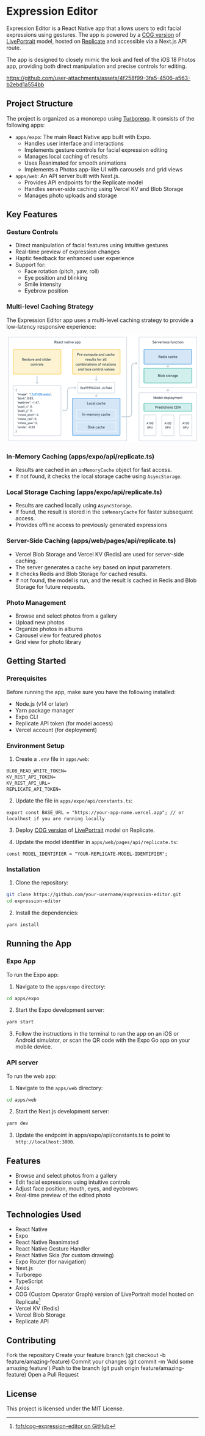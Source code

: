 # Expression Editor

Expression Editor is a React Native app that allows users to edit facial expressions using gestures. The app is powered by a [COG version](https://github.com/fofr/cog-expression-editor) of [LivePortrait](https://liveportrait.github.io/) model, hosted on [Replicate](https://replicate.com/) and accessible via a Next.js API route. 

The app is designed to closely mimic the look and feel of the iOS 18 Photos app, providing both direct manipulation and precise controls for editing.

https://github.com/user-attachments/assets/4f258f99-3fa5-4506-a563-b2ebd1a554bb

## Project Structure

The project is organized as a monorepo using [Turborepo](https://turbo.build/). It consists of the following apps:

- `apps/expo`: The main React Native app built with Expo.
  - Handles user interface and interactions
  - Implements gesture controls for facial expression editing
  - Manages local caching of results
  - Uses Reanimated for smooth animations
  - Implements a Photos app-like UI with carousels and grid views
- `apps/web`: An API server built with Next.js.
  - Provides API endpoints for the Replicate model
  - Handles server-side caching using Vercel KV and Blob Storage
  - Manages photo uploads and storage

## Key Features

### Gesture Controls
- Direct manipulation of facial features using intuitive gestures
- Real-time preview of expression changes
- Haptic feedback for enhanced user experience
- Support for:
  - Face rotation (pitch, yaw, roll)
  - Eye position and blinking
  - Smile intensity
  - Eyebrow position

### Multi-level Caching Strategy

The Expression Editor app uses a multi-level caching strategy to provide a low-latency responsive experience:

![Caching Strategy Diagram](diagram.png)

### In-Memory Caching (apps/expo/api/replicate.ts)

- Results are cached in an `inMemoryCache` object for fast access.
- If not found, it checks the local storage cache using `AsyncStorage`.

### Local Storage Caching (apps/expo/api/replicate.ts)

- Results are cached locally using `AsyncStorage`.
- If found, the result is stored in the `inMemoryCache` for faster subsequent access.
- Provides offline access to previously generated expressions

### Server-Side Caching (apps/web/pages/api/replicate.ts)

- Vercel Blob Storage and Vercel KV (Redis) are used for server-side caching.
- The server generates a cache key based on input parameters.
- It checks Redis and Blob Storage for cached results.
- If not found, the model is run, and the result is cached in Redis and Blob Storage for future requests.

### Photo Management

- Browse and select photos from a gallery
- Upload new photos
- Organize photos in albums
- Carousel view for featured photos
- Grid view for photo library

## Getting Started

### Prerequisites

Before running the app, make sure you have the following installed:

- Node.js (v14 or later)
- Yarn package manager
- Expo CLI
- Replicate API token (for model access)
- Vercel account (for deployment)

### Environment Setup
1. Create a `.env` file in `apps/web`:
```
BLOB_READ_WRITE_TOKEN=
KV_REST_API_TOKEN=
KV_REST_API_URL=
REPLICATE_API_TOKEN=
```

2. Update the file in `apps/expo/api/constants.ts`:
```
export const BASE_URL = "https://your-app-name.vercel.app"; // or localhost if you are running locally
```

3. Deploy [COG version](https://github.com/fofr/cog-expression-editor) of [LivePortrait](https://liveportrait.github.io/) model on Replicate.

4. Update the model identifier in `apps/web/pages/api/replicate.ts`:
```
const MODEL_IDENTIFIER = "YOUR-REPLICATE-MODEL-IDENTIFIER";
```

### Installation

1. Clone the repository:

```bash
git clone https://github.com/your-username/expression-editor.git
cd expression-editor
```

2. Install the dependencies:

```bash
yarn install
```

## Running the App

### Expo App

To run the Expo app:

1. Navigate to the `apps/expo` directory:

```bash
cd apps/expo
```

2. Start the Expo development server:

```bash
yarn start
```

3. Follow the instructions in the terminal to run the app on an iOS or Android simulator, or scan the QR code with the Expo Go app on your mobile device.

### API server

To run the web app:

1. Navigate to the `apps/web` directory:

```bash
cd apps/web
```

2. Start the Next.js development server:

```bash
yarn dev
```

3. Update the endpoint in apps/expo/api/constants.ts to point to `http://localhost:3000`.

## Features

- Browse and select photos from a gallery
- Edit facial expressions using intuitive controls
- Adjust face position, mouth, eyes, and eyebrows
- Real-time preview of the edited photo

## Technologies Used

- React Native
- Expo
- React Native Reanimated
- React Native Gesture Handler
- React Native Skia (for custom drawing)
- Expo Router (for navigation)
- Next.js
- Turborepo
- TypeScript
- Axios
- COG (Custom Operator Graph) version of LivePortrait model hosted on Replicate[^1]
- Vercel KV (Redis) 
- Vercel Blob Storage
- Replicate API

[^1]: [fofr/cog-expression-editor on GitHub](https://github.com/fofr/cog-expression-editor)

## Contributing

Fork the repository
Create your feature branch (git checkout -b feature/amazing-feature)
Commit your changes (git commit -m 'Add some amazing feature')
Push to the branch (git push origin feature/amazing-feature)
Open a Pull Request

## License

This project is licensed under the MIT License.

